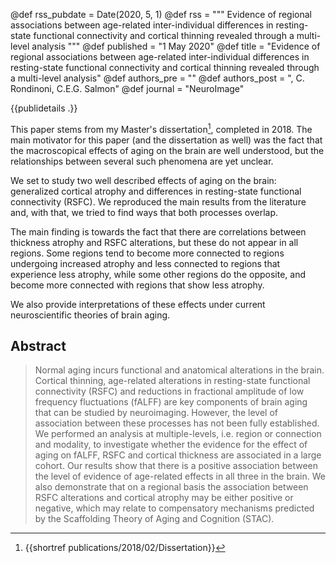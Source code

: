 @def rss_pubdate = Date(2020, 5, 1)
@def rss = """ Evidence of regional associations between age-related inter-individual differences in resting-state functional connectivity and cortical thinning revealed through a multi-level analysis """
@def published = "1 May 2020"
@def title = "Evidence of regional associations between age-related inter-individual differences in resting-state functional connectivity and cortical thinning revealed through a multi-level analysis"
@def authors_pre = ""
@def authors_post = ", C. Rondinoni, C.E.G. Salmon"
@def journal = "NeuroImage"

{{publidetails .}}

This paper stems from my Master's dissertation[^1], completed in 2018.
The main motivator for this paper (and the dissertation as well) was the fact that the macroscopical effects of aging on the brain are well understood, but the relationships between several such phenomena are yet unclear.

We set to study two well described effects of aging on the brain: generalized cortical atrophy and differences in resting-state functional connectivity (RSFC).
We reproduced the main results from the literature and, with that, we tried to find ways that both processes overlap.

The main finding is towards the fact that there are correlations between thickness atrophy and RSFC alterations, but these do not appear in all regions.
Some regions tend to become more connected to regions undergoing increased atrophy and less connected to regions that experience less atrophy, while some other regions do the opposite, and become more connected with regions that show less atrophy.

We also provide interpretations of these effects under current neuroscientific theories of brain aging.

## Abstract
> Normal aging incurs functional and anatomical alterations in the brain. Cortical thinning, age-related alterations in resting-state functional connectivity (RSFC) and reductions in fractional amplitude of low frequency fluctuations (fALFF) are key components of brain aging that can be studied by neuroimaging. However, the level of association between these processes has not been fully established. We performed an analysis at multiple-levels, i.e. region or connection and modality, to investigate whether the evidence for the effect of aging on fALFF, RSFC and cortical thickness are associated in a large cohort. Our results show that there is a positive association between the level of evidence of age-related effects in all three in the brain. We also demonstrate that on a regional basis the association between RSFC alterations and cortical atrophy may be either positive or negative, which may relate to compensatory mechanisms predicted by the Scaffolding Theory of Aging and Cognition (STAC).

[^1]: {{shortref publications/2018/02/Dissertation}}